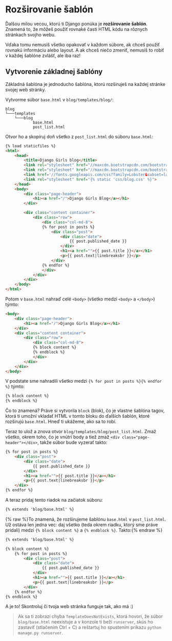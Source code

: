 # Rozširovanie šablón

Ďalšou milou vecou, ktorú ti Django ponúka je **rozširovanie šablón**. Znamená to, že môžeš použiť rovnaké časti HTML kódu na rôznych stránkach svojho webu.

Vďaka tomu nemusíš všetko opakovať v každom súbore, ak chceš použiť rovnakú informáciu alebo layout. A ak chceš niečo zmeniť, nemusíš to robiť v každej šablóne zvlášť, ale iba raz!

## Vytvorenie základnej šablóny

Základná šablóna je jednoducho šablóna, ktorú rozširuješ na každej stránke svojej web stránky.

Vytvorme súbor `base.html` v `blog/templates/blog/`:

```
blog
└───templates
    └───blog
            base.html
            post_list.html
```

Otvor ho a skopíruj doň všetko z `post_list.html` do súboru `base.html`:

```html
{% load staticfiles %}
<html>
    <head>
        <title>Django Girls blog</title>
        <link rel="stylesheet" href="//maxcdn.bootstrapcdn.com/bootstrap/3.2.0/css/bootstrap.min.css">
        <link rel="stylesheet" href="//maxcdn.bootstrapcdn.com/bootstrap/3.2.0/css/bootstrap-theme.min.css">
        <link href='//fonts.googleapis.com/css?family=Lobster&subset=latin,latin-ext' rel='stylesheet' type='text/css'>
        <link rel="stylesheet" href="{% static 'css/blog.css' %}">
    </head>
    <body>
        <div class="page-header">
            <h1><a href="/">Django Girls Blog</a></h1>
        </div>

        <div class="content container">
            <div class="row">
                <div class="col-md-8">
                {% for post in posts %}
                    <div class="post">
                        <div class="date">
                            {{ post.published_date }}
                        </div>
                        <h1><a href="">{{ post.title }}</a></h1>
                        <p>{{ post.text|linebreaksbr }}</p>
                    </div>
                {% endfor %}
                </div>
            </div>
        </div>
    </body>
</html>
```

Potom v `base.html` nahraď celé `<body>` (všetko medzi `<body>` a `</body>`) týmto:

```html
<body>
    <div class="page-header">
        <h1><a href="/">Django Girls Blog</a></h1>
    </div>
    <div class="content container">
        <div class="row">
            <div class="col-md-8">
            {% block content %}
            {% endblock %}
            </div>
        </div>
    </div>
</body>
```

V podstate sme nahradili všetko medzi `{% for post in posts %}{% endfor %}` týmto:

```html
{% block content %}
{% endblock %}
```

Čo to znamená? Práve si vytvorila `block` (blok), čo je vlastne šablóna tagov, ktorá ti umožní vkladať HTML v tomto bloku do ďalších šablón, ktoré rozširujú `base.html`. Hneď ti ukážeme, ako sa to robí.

Teraz to ulož a znova otvor `blog/templates/blog/post_list.html`. Zmaž všetko, okrem toho, čo je vnútri body a tiež zmaž `<div class="page-header"></div>`, takže súbor bude vyzerať takto:

```html
{% for post in posts %}
    <div class="post">
        <div class="date">
            {{ post.published_date }}
        </div>
        <h1><a href="">{{ post.title }}</a></h1>
        <p>{{ post.text|linebreaksbr }}</p>
    </div>
{% endfor %}
```

A teraz pridaj tento riadok na začiatok súboru:

```html
{% extends 'blog/base.html' %}
```

{% raw %}To znamená, že rozširujeme šablónu `base.html` v `post_list.html`. Už ostáva len jedna vec: daj všetko (teda okrem riadku, ktorý sme práve pridali) medzi `{% block content %}` a `{% endblock %}`. Takto:{% endraw %}

```html
{% extends 'blog/base.html' %}

{% block content %}
    {% for post in posts %}
        <div class="post">
            <div class="date">
                {{ post.published_date }}
            </div>
            <h1><a href="">{{ post.title }}</a></h1>
            <p>{{ post.text|linebreaksbr }}</p>
        </div>
    {% endfor %}
{% endblock %}
```

A je to! Skontroluj či tvoja web stránka funguje tak, ako má :)

> Ak sa ti zobrazí chyba `TemplateDoesNotExists`, ktorá hovorí, že súbor `blog/base.html` neexistuje a v konzole ti beží `runserver`, skús ho zastaviť (stlačením Ctrl + C) a reštartuj ho spustením príkazu `python manage.py runserver`.
